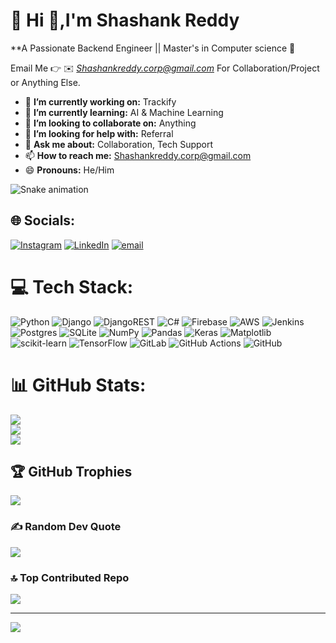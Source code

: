 # 💫 Hi 👋,I'm Shashank Reddy
**A Passionate Backend Engineer || Master's in Computer science 🚀 

Email Me 👉 ✉️ *Shashankreddy.corp@gmail.com* For Collaboration/Project or Anything Else. 

- 🔭 **I’m currently working on:** Trackify
- 🌱 **I’m currently learning:** AI & Machine Learning
- 👯 **I’m looking to collaborate on:** Anything
- 🤔 **I’m looking for help with:** Referral
- 💬 **Ask me about:** Collaboration, Tech Support
- 📫 **How to reach me:** Shashankreddy.corp@gmail.com
- 😄 **Pronouns:** He/Him

<div align="left">
  <img src="https://profile-readme-generator.com/assets/snake.svg" alt="Snake animation" />
</div>

## 🌐 Socials:
[![Instagram](https://img.shields.io/badge/Instagram-%23E4405F.svg?logo=Instagram&logoColor=white)](https://instagram.com/Shashank_reddyyyy) [![LinkedIn](https://img.shields.io/badge/LinkedIn-%230077B5.svg?logo=linkedin&logoColor=white)](https://linkedin.com/in/reddy-shashank) [![email](https://img.shields.io/badge/Email-D14836?logo=gmail&logoColor=white)](mailto:Shashankreddy.corp@gmail.com) 

# 💻 Tech Stack:
![Python](https://img.shields.io/badge/python-3670A0?style=plastic&logo=python&logoColor=ffdd54) ![Django](https://img.shields.io/badge/django-%23092E20.svg?style=plastic&logo=django&logoColor=white) ![DjangoREST](https://img.shields.io/badge/DJANGO-REST-ff1709?style=plastic&logo=django&logoColor=white&color=ff1709&labelColor=gray) ![C#](https://img.shields.io/badge/c%23-%23239120.svg?style=plastic&logo=csharp&logoColor=white) ![Firebase](https://img.shields.io/badge/firebase-%23039BE5.svg?style=plastic&logo=firebase) ![AWS](https://img.shields.io/badge/AWS-%23FF9900.svg?style=plastic&logo=amazon-aws&logoColor=white) ![Jenkins](https://img.shields.io/badge/jenkins-%232C5263.svg?style=plastic&logo=jenkins&logoColor=white) ![Postgres](https://img.shields.io/badge/postgres-%23316192.svg?style=plastic&logo=postgresql&logoColor=white) ![SQLite](https://img.shields.io/badge/sqlite-%2307405e.svg?style=plastic&logo=sqlite&logoColor=white) ![NumPy](https://img.shields.io/badge/numpy-%23013243.svg?style=plastic&logo=numpy&logoColor=white) ![Pandas](https://img.shields.io/badge/pandas-%23150458.svg?style=plastic&logo=pandas&logoColor=white) ![Keras](https://img.shields.io/badge/Keras-%23D00000.svg?style=plastic&logo=Keras&logoColor=white) ![Matplotlib](https://img.shields.io/badge/Matplotlib-%23ffffff.svg?style=plastic&logo=Matplotlib&logoColor=black) ![scikit-learn](https://img.shields.io/badge/scikit--learn-%23F7931E.svg?style=plastic&logo=scikit-learn&logoColor=white) ![TensorFlow](https://img.shields.io/badge/TensorFlow-%23FF6F00.svg?style=plastic&logo=TensorFlow&logoColor=white) ![GitLab](https://img.shields.io/badge/gitlab-%23181717.svg?style=plastic&logo=gitlab&logoColor=white) ![GitHub Actions](https://img.shields.io/badge/github%20actions-%232671E5.svg?style=plastic&logo=githubactions&logoColor=white) ![GitHub](https://img.shields.io/badge/github-%23121011.svg?style=plastic&logo=github&logoColor=white)
# 📊 GitHub Stats:
![](https://github-readme-stats.vercel.app/api?username=Shrux2k&theme=midnight-purple&hide_border=false&include_all_commits=true&count_private=true)<br/>
![](https://nirzak-streak-stats.vercel.app/?user=Shrux2k&theme=midnight-purple&hide_border=false)<br/>
![](https://github-readme-stats.vercel.app/api/top-langs/?username=Shrux2k&theme=midnight-purple&hide_border=false&include_all_commits=true&count_private=true&layout=compact)

## 🏆 GitHub Trophies
![](https://github-profile-trophy.vercel.app/?username=Shrux2k&theme=midnight-purple&no-frame=false&no-bg=true&margin-w=4)

### ✍️ Random Dev Quote
![](https://quotes-github-readme.vercel.app/api?type=horizontal&theme=tokyonight)

### 🔝 Top Contributed Repo
![](https://github-contributor-stats.vercel.app/api?username=Shrux2k&limit=5&theme=dark&combine_all_yearly_contributions=true)

---
[![](https://visitcount.itsvg.in/api?id=Shrux2k&icon=2&color=6)](https://visitcount.itsvg.in)

<!-- Proudly created with GPRM ( https://gprm.itsvg.in ) -->
